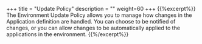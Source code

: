 +++
title = "Update Policy"
description = ""
weight=60
+++
{{%excerpt%}}
The Environment Update Policy allows you to manage how changes in the
Application definition are handled. You can choose to be notified of
changes, or you can allow changes to be automatically applied to the
applications in the environment.
{{%/excerpt%}}
